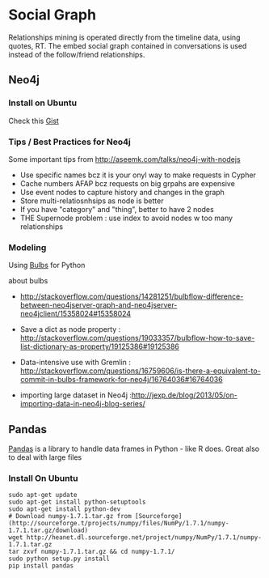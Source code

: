 # Social Graph

Relationships mining is operated directly from the timeline data, using quotes, RT.
The embed social graph contained in conversations is used instead of the follow/friend relationships.

## Neo4j

### Install on Ubuntu 

Check this [Gist](https://gist.github.com/quinn/1307556) 

### Tips / Best Practices for Neo4j
Some important tips from http://aseemk.com/talks/neo4j-with-nodejs

* Use specific names bcz it is your onyl way to make requests in Cypher
* Cache numbers AFAP bcz requests on big grpahs are expensive
* Use event nodes to capture history and changes in the graph
* Store multi-relatiosnhsips as node is better
* If you have "category" and "thing", better to have 2 nodes
* THE Supernode problem : use index to avoid nodes w too many relationships

### Modeling 

Using [Bulbs](http://bulbflow.com/) for Python

about bulbs

* http://stackoverflow.com/questions/14281251/bulbflow-difference-between-neo4jserver-graph-and-neo4jserver-neo4jclient/15358024#15358024

* Save a dict as node property : http://stackoverflow.com/questions/19033357/bulbflow-how-to-save-list-dictionary-as-property/19125386#19125386

* Data-intensive use with Gremlin : http://stackoverflow.com/questions/16759606/is-there-a-equivalent-to-commit-in-bulbs-framework-for-neo4j/16764036#16764036

* importing large dataset in Neo4j :http://jexp.de/blog/2013/05/on-importing-data-in-neo4j-blog-series/

## Pandas

[Pandas](http://pandas.pydata.org/) is a library to handle data frames in Python - like R does. Great also to deal with large files

### Install On Ubuntu

    sudo apt-get update
    sudo apt-get install python-setuptools
    sudo apt-get install python-dev
    # Download numpy-1.7.1.tar.gz from [Sourceforge](http://sourceforge.t/projects/numpy/files/NumPy/1.7.1/numpy-1.7.1.tar.gz/download)
    wget http://heanet.dl.sourceforge.net/project/numpy/NumPy/1.7.1/numpy-1.7.1.tar.gz
    tar zxvf numpy-1.7.1.tar.gz && cd numpy-1.7.1/
    sudo python setup.py install
    pip install pandas

